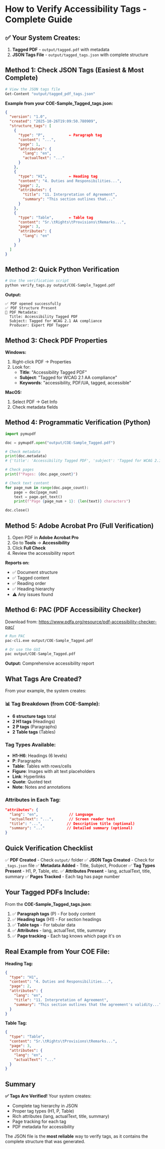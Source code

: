 # How to Verify Accessibility Tags - Complete Guide

## ✅ Your System Creates:

1. **Tagged PDF** - `output/tagged.pdf` with metadata
2. **JSON Tags File** - `output/tagged_tags.json` with complete structure

## Method 1: Check JSON Tags (Easiest & Most Complete)

```bash
# View the JSON tags file
Get-Content "output/tagged_pdf_tags.json"
```

**Example from your COE-Sample_Tagged_tags.json:**

```json
{
  "version": "1.0",
  "created": "2025-10-26T19:09:50.780909",
  "structure_tags": [
    {
      "type": "P",           ← Paragraph tag
      "content": "...",
      "page": 1,
      "attributes": {
        "lang": "en",
        "actualText": "..."
      }
    },
    {
      "type": "H1",          ← Heading tag
      "content": "4. Duties and Responsibilities...",
      "page": 2,
      "attributes": {
        "title": "11. Interpretation of Agreement",
        "summary": "This section outlines that..."
      }
    },
    {
      "type": "Table",       ← Table tag
      "content": "Sr.\tRights\tProvisions\tRemarks...",
      "page": 3,
      "attributes": {
        "lang": "en"
      }
    }
  ]
}
```

## Method 2: Quick Python Verification

```bash
# Use the verification script
python verify_tags.py output/COE-Sample_Tagged.pdf
```

**Output:**
```
✅ PDF opened successfully
✅ PDF Structure Present
📄 PDF Metadata:
  Title: Accessibility Tagged PDF
  Subject: Tagged for WCAG 2.1 AA compliance
  Producer: Expert PDF Tagger
```

## Method 3: Check PDF Properties

**Windows:**
1. Right-click PDF → Properties
2. Look for:
   - **Title**: "Accessibility Tagged PDF"
   - **Subject**: "Tagged for WCAG 2.1 AA compliance"
   - **Keywords**: "accessibility, PDF/UA, tagged, accessible"

**MacOS:**
1. Select PDF → Get Info
2. Check metadata fields

## Method 4: Programmatic Verification (Python)

```python
import pymupdf

doc = pymupdf.open("output/COE-Sample_Tagged.pdf")

# Check metadata
print(doc.metadata)
# {'title': 'Accessibility Tagged PDF', 'subject': 'Tagged for WCAG 2.1 AA compliance', ...}

# Check pages
print(f"Pages: {doc.page_count}")

# Check text content
for page_num in range(doc.page_count):
    page = doc[page_num]
    text = page.get_text()
    print(f"Page {page_num + 1}: {len(text)} characters")

doc.close()
```

## Method 5: Adobe Acrobat Pro (Full Verification)

1. Open PDF in **Adobe Acrobat Pro**
2. Go to **Tools** → **Accessibility**
3. Click **Full Check**
4. Review the accessibility report

**Reports on:**
- ✅ Document structure
- ✅ Tagged content
- ✅ Reading order
- ✅ Heading hierarchy
- ⚠️  Any issues found

## Method 6: PAC (PDF Accessibility Checker)

Download from: https://www.pdfa.org/resource/pdf-accessibility-checker-pac/

```bash
# Run PAC
pac-cli.exe output/COE-Sample_Tagged.pdf

# Or use the GUI
pac output/COE-Sample_Tagged.pdf
```

**Output:** Comprehensive accessibility report

## What Tags Are Created?

From your example, the system creates:

### 📊 Tag Breakdown (from COE-Sample):

- **6 structure tags** total
- **2 H1 tags** (Headings)
- **2 P tags** (Paragraphs)  
- **2 Table tags** (Tables)

### Tag Types Available:

- **H1-H6**: Headings (6 levels)
- **P**: Paragraphs
- **Table**: Tables with rows/cells
- **Figure**: Images with alt text placeholders
- **Link**: Hyperlinks
- **Quote**: Quoted text
- **Note**: Notes and annotations

### Attributes in Each Tag:

```json
"attributes": {
  "lang": "en",              // Language
  "actualText": "...",       // Screen reader text
  "title": "...",           // Descriptive title (optional)
  "summary": "..."          // Detailed summary (optional)
}
```

## Quick Verification Checklist

✅ **PDF Created** - Check `output/` folder
✅ **JSON Tags Created** - Check for `_tags.json` file
✅ **Metadata Added** - Title, Subject, Producer
✅ **Tag Types Present** - H1, P, Table, etc.
✅ **Attributes Present** - lang, actualText, title, summary
✅ **Pages Tracked** - Each tag has page number

## Your Tagged PDFs Include:

From the **COE-Sample_Tagged_tags.json**:

1. ✅ **Paragraph tags** (P) - For body content
2. ✅ **Heading tags** (H1) - For section headings
3. ✅ **Table tags** - For tabular data
4. ✅ **Attributes** - lang, actualText, title, summary
5. ✅ **Page tracking** - Each tag knows which page it's on

## Real Example from Your COE File:

**Heading Tag:**
```json
{
  "type": "H1",
  "content": "4. Duties and Responsibilities...",
  "page": 2,
  "attributes": {
    "lang": "en",
    "title": "11. Interpretation of Agreement",
    "summary": "This section outlines that the agreement's validity..."
  }
}
```

**Table Tag:**
```json
{
  "type": "Table",
  "content": "Sr.\tRights\tProvisions\tRemarks...",
  "page": 3,
  "attributes": {
    "lang": "en",
    "actualText": "..."
  }
}
```

## Summary

**✅ Tags Are Verified!** Your system creates:
- Complete tag hierarchy in JSON
- Proper tag types (H1, P, Table)
- Rich attributes (lang, actualText, title, summary)
- Page tracking for each tag
- PDF metadata for accessibility

The JSON file is the **most reliable** way to verify tags, as it contains the complete structure that was generated.

